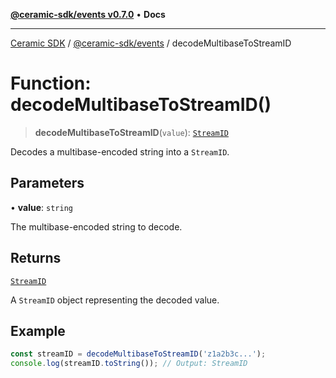 [**@ceramic-sdk/events v0.7.0**](../README.md) • **Docs**

***

[Ceramic SDK](../../../README.md) / [@ceramic-sdk/events](../README.md) / decodeMultibaseToStreamID

# Function: decodeMultibaseToStreamID()

> **decodeMultibaseToStreamID**(`value`): [`StreamID`](../../identifiers/classes/StreamID.md)

Decodes a multibase-encoded string into a `StreamID`.

## Parameters

• **value**: `string`

The multibase-encoded string to decode.

## Returns

[`StreamID`](../../identifiers/classes/StreamID.md)

A `StreamID` object representing the decoded value.

## Example

```typescript
const streamID = decodeMultibaseToStreamID('z1a2b3c...');
console.log(streamID.toString()); // Output: StreamID
```
